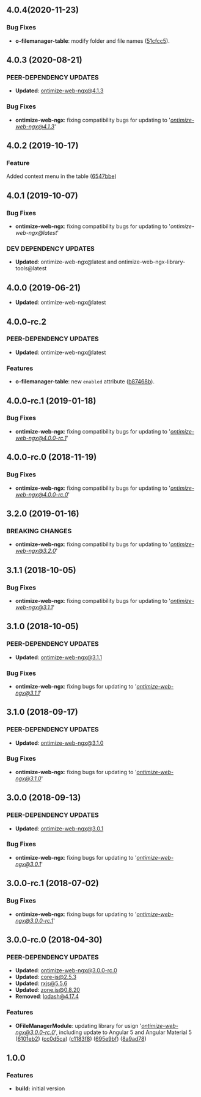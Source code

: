 ## 4.0.4(2020-11-23)
### Bug Fixes
* **o-filemanager-table**: modify folder and file names ([51cfcc5](https://github.com/OntimizeWeb/ontimize-web-ngx-filemanager/commit/51cfcc5)).

## 4.0.3 (2020-08-21)
### PEER-DEPENDENCY UPDATES ###
* **Updated**:  ontimize-web-ngx@4.1.3

### Bug Fixes
* **ontimize-web-ngx**: fixing compatibility bugs for updating to '*ontimize-web-ngx@4.1.3*'

## 4.0.2 (2019-10-17)
### Feature
Added context menu in the table ([6547bbe](https://github.com/OntimizeWeb/ontimize-web-ngx/commit/6547bbe))

## 4.0.1 (2019-10-07)
### Bug Fixes
* **ontimize-web-ngx**: fixing compatibility bugs for updating to '*ontimize-web-ngx@latest*'

### DEV DEPENDENCY UPDATES ###
* **Updated**:  ontimize-web-ngx@latest and ontimize-web-ngx-library-tools@latest

## 4.0.0 (2019-06-21)
* **Updated**:  ontimize-web-ngx@latest

## 4.0.0-rc.2
### PEER-DEPENDENCY UPDATES ###
* **Updated**:  ontimize-web-ngx@latest

### Features
* **o-filemanager-table**: new `enabled` attribute ([b87468b](https://github.com/OntimizeWeb/ontimize-web-ngx-filemanager/commit/b87468b)).

## 4.0.0-rc.1 (2019-01-18)
### Bug Fixes
* **ontimize-web-ngx**: fixing compatibility bugs for updating to '*ontimize-web-ngx@4.0.0-rc.1*'

## 4.0.0-rc.0 (2018-11-19)
### Bug Fixes
* **ontimize-web-ngx**: fixing compatibility bugs for updating to '*ontimize-web-ngx@4.0.0-rc.0*'

## 3.2.0 (2019-01-16)
### BREAKING CHANGES
* **ontimize-web-ngx**: fixing compatibility bugs for updating to '*ontimize-web-ngx@3.2.0*'

## 3.1.1 (2018-10-05)
### Bug Fixes
* **ontimize-web-ngx**: fixing compatibility bugs for updating to '*ontimize-web-ngx@3.1.1*'

## 3.1.0 (2018-10-05)
### PEER-DEPENDENCY UPDATES ###
* **Updated**:  ontimize-web-ngx@3.1.1

### Bug Fixes
* **ontimize-web-ngx**: fixing bugs for updating to '*ontimize-web-ngx@3.1.1*'

## 3.1.0 (2018-09-17)
### PEER-DEPENDENCY UPDATES ###
* **Updated**:  ontimize-web-ngx@3.1.0

### Bug Fixes
* **ontimize-web-ngx**: fixing bugs for updating to '*ontimize-web-ngx@3.1.0*'

## 3.0.0 (2018-09-13)
### PEER-DEPENDENCY UPDATES ###
* **Updated**:  ontimize-web-ngx@3.0.1

### Bug Fixes
* **ontimize-web-ngx**: fixing bugs for updating to '*ontimize-web-ngx@3.0.1*'

## 3.0.0-rc.1 (2018-07-02)
### Bug Fixes
* **ontimize-web-ngx**: fixing bugs for updating to '*ontimize-web-ngx@3.0.0-rc.1*'

## 3.0.0-rc.0 (2018-04-30)

### PEER-DEPENDENCY UPDATES ###
* **Updated**:  ontimize-web-ngx@3.0.0-rc.0
* **Updated**:  core-js@2.5.3
* **Updated**:  rxjs@5.5.6
* **Updated**:  zone.js@0.8.20
* **Removed**:  lodash@4.17.4


### Features
* **OFileManagerModule**: updating library for usign '*ontimize-web-ngx@3.0.0-rc.0*', including update to Angular 5 and Angular Material 5 ([6101eb2](https://github.com/OntimizeWeb/ontimize-web-ngx-filemanager/commit/6101eb2)) ([cc0d5ca](https://github.com/OntimizeWeb/ontimize-web-ngx-filemanager/commit/cc0d5ca)) ([c1183f8](https://github.com/OntimizeWeb/ontimize-web-ngx-filemanager/commit/c1183f8)) ([695e9bf](https://github.com/OntimizeWeb/ontimize-web-ngx-filemanager/commit/695e9bf)) ([8a9ad78](https://github.com/OntimizeWeb/ontimize-web-ngx-filemanager/commit/8a9ad78))

## 1.0.0

### Features

* **build:** initial version
